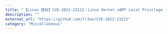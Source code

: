 ```yaml
---
title: "【Linux 提权】CVE-2022-23222：Linux Kernel eBPF Local Privilege Escalation"
description: ""
external_url: "https://github.com/tr3ee/CVE-2022-23222"
category: "Miscellaneous"
---
```

